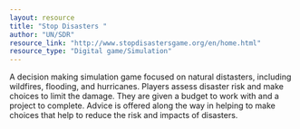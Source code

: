 ```yaml
---
layout: resource
title: "Stop Disasters "
author: "UN/SDR"
resource_link: "http://www.stopdisastersgame.org/en/home.html"
resource_type: "Digital game/Simulation"
---
```


A decision making simulation game focused on natural distasters, including wildfires, flooding, and hurricanes. Players assess disaster risk and make choices to limit the damage.  They are given a budget to work with and a project to complete.  Advice is offered along the way in helping to make choices that help to reduce the risk and impacts of disasters.
